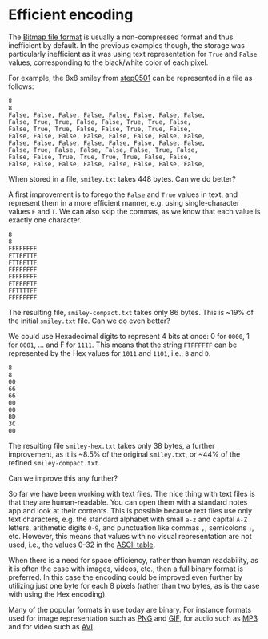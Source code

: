 # Efficient encoding

The [Bitmap file format](https://en.wikipedia.org/wiki/BMP_file_format) is usually a non-compressed format and thus
inefficient by default. In the previous examples though, the storage was particularly inefficient as it was using
text representation for ``True`` and ``False`` values, corresponding to the black/white color of each pixel.

For example, the 8x8 smiley from [step0501](../step0501) can be represented in a file as follows:

```text
8
8
False, False, False, False, False, False, False, False,
False, True, True, False, False, True, True, False,
False, True, True, False, False, True, True, False,
False, False, False, False, False, False, False, False,
False, False, False, False, False, False, False, False,
False, True, False, False, False, False, True, False,
False, False, True, True, True, True, False, False,
False, False, False, False, False, False, False, False,
```

When stored in a file, ``smiley.txt`` takes 448 bytes. Can we do better?

A first improvement is to forego the ``False`` and ``True`` values in text, and represent them in a more efficient
manner, e.g. using single-character values ``F`` and ``T``. We can also skip the commas, as we know that each value
is exactly one character.

```text
8
8
FFFFFFFF
FTTFFTTF
FTTFFTTF
FFFFFFFF
FFFFFFFF
FTFFFFTF
FFTTTTFF
FFFFFFFF
```

The resulting file, ``smiley-compact.txt`` takes only 86 bytes. This is ~19% of the initial ``smiley.txt`` file.
Can we do even better?

We could use Hexadecimal digits to represent 4 bits at once: 0 for ``0000``, 1 for ``0001``, ... and F for ``1111``.
This means that the string ``FTFFFFTF`` can be represented by the Hex values for ``1011`` and ``1101``, i.e., ``B`` and
``D``.

```text
8
8
00
66
66
00
00
BD
3C
00
```

The resulting file ``smiley-hex.txt`` takes only 38 bytes, a further improvement, as it is ~8.5% of the original
``smiley.txt``, or ~44% of the refined ``smiley-compact.txt``.

Can we improve this any further?

So far we have been working with text files. The nice thing with text files is that they are human-readable. You can
open them with a standard notes app and look at their contents. This is possible because text files use only text
characters, e.g. the standard alphabet with small ``a-z`` and capital ``A-Z`` letters, arithmetic digits ``0-9``, and
punctuation like commas ``,``, semicolons ``;``, etc. However, this means that values with no visual representation
are not used, i.e., the values 0-32 in the [ASCII table](https://www.rapidtables.com/code/text/ascii-table.html).

When there is a need for space efficiency, rather than human readability, as it is often the case with images, videos,
etc., then a full binary format is preferred. In this case the encoding could be improved even further by utilizing
just one byte for each 8 pixels (rather than two bytes, as is the case with using the Hex encoding).

Many of the popular formats in use today are binary. For instance formats used for image representation such as
[PNG](https://en.wikipedia.org/wiki/Portable_Network_Graphics) and [GIF](https://en.wikipedia.org/wiki/GIF), for audio
such as [MP3](https://en.wikipedia.org/wiki/MP3) and for video such as
[AVI](https://en.wikipedia.org/wiki/Audio_Video_Interleave). 
